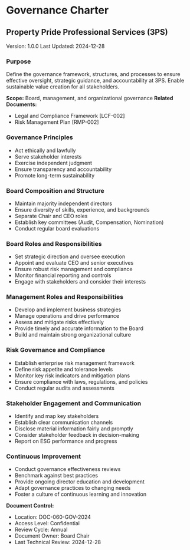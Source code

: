 # Governance Charter
## Property Pride Professional Services (3PS)
Version: 1.0.0
Last Updated: 2024-12-28

### Purpose  
Define the governance framework, structures, and processes to ensure effective oversight, strategic guidance, and accountability at 3PS. Enable sustainable value creation for all stakeholders.

**Scope:** Board, management, and organizational governance
**Related Documents:**
- Legal and Compliance Framework [LCF-002] 
- Risk Management Plan [RMP-002]

### Governance Principles
- Act ethically and lawfully
- Serve stakeholder interests  
- Exercise independent judgment  
- Ensure transparency and accountability
- Promote long-term sustainability

### Board Composition and Structure
- Maintain majority independent directors
- Ensure diversity of skills, experience, and backgrounds
- Separate Chair and CEO roles 
- Establish key committees (Audit, Compensation, Nomination)
- Conduct regular board evaluations

### Board Roles and Responsibilities
- Set strategic direction and oversee execution
- Appoint and evaluate CEO and senior executives
- Ensure robust risk management and compliance 
- Monitor financial reporting and controls
- Engage with stakeholders and consider their interests

### Management Roles and Responsibilities
- Develop and implement business strategies
- Manage operations and drive performance  
- Assess and mitigate risks effectively
- Provide timely and accurate information to the Board
- Build and maintain strong organizational culture

### Risk Governance and Compliance
- Establish enterprise risk management framework
- Define risk appetite and tolerance levels
- Monitor key risk indicators and mitigation plans 
- Ensure compliance with laws, regulations, and policies
- Conduct regular audits and assessments

### Stakeholder Engagement and Communication  
- Identify and map key stakeholders
- Establish clear communication channels 
- Disclose material information fairly and promptly
- Consider stakeholder feedback in decision-making
- Report on ESG performance and progress

### Continuous Improvement
- Conduct governance effectiveness reviews
- Benchmark against best practices  
- Provide ongoing director education and development
- Adapt governance practices to changing needs
- Foster a culture of continuous learning and innovation

**Document Control:** 
- Location: DOC-060-GOV-2024
- Access Level: Confidential
- Review Cycle: Annual
- Document Owner: Board Chair 
- Last Technical Review: 2024-12-28
